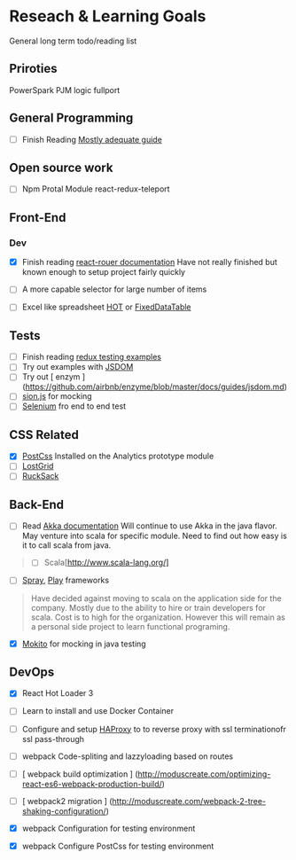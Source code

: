 # Reseach & Learning Goals
General long term todo/reading list


## Priroties
PowerSpark PJM logic fullport


## General Programming
- [ ] Finish Reading [Mostly adequate guide](https://drboolean.gitbooks.io/mostly-adequate-guide/content/ch1.html) 


## Open source work
- [ ] Npm Protal Module react-redux-teleport

## Front-End

### Dev
- [x] Finish reading [react-rouer documentation](https://github.com/reactjs/react-router/tree/latest/docs) Have not really finished but known enough to setup project fairly quickly
- [ ] A more capable selector for large number of items
- [ ] Excel like spreadsheet [HOT](https://handsontable.com/) or [FixedDataTable](https://facebook.github.io/fixed-data-table/) 



## Tests
- [ ] Finish reading [redux testing examples](http://redux.js.org/docs/recipes/WritingTests.html)
- [ ] Try out examples with [JSDOM](https://github.com/tmpvar/jsdom)
- [ ] Try out [ enzym ] (https://github.com/airbnb/enzyme/blob/master/docs/guides/jsdom.md)
- [ ] [sion.js](http://sinonjs.org/) for mocking
- [ ] [Selenium](http://www.seleniumhq.org/) fro end to end test

## CSS Related
- [x] [PostCss](https://github.com/postcss/postcss) Installed on the Analytics prototype module
- [ ] [LostGrid](https://github.com/peterramsing/lost)
- [ ] [RuckSack](https://simplaio.github.io/rucksack/)

## Back-End
- [ ] Read [Akka documentation](http://doc.akka.io/docs/akka/2.4.1/java.html?_ga=1.25010746.126065938.1454054538) Will continue to use Akka in the java flavor. May venture into scala for specific module. Need to find out how easy is it to call scala from java.
>- [ ] Scala[http://www.scala-lang.org/] 
- [ ] [Spray](http://spray.io/), [Play](https://www.playframework.com/) frameworks


>Have decided against moving to scala on the application side for the company. Mostly due to the ability to hire or train developers for scala. Cost is to high for the organization. However this will remain as a personal side project to learn functional programing.

- [x] [Mokito](http://mockito.org/) for mocking in java testing

## DevOps
- [x] React Hot Loader 3
- [ ] Learn to install and use Docker Container
- [ ] Configure and setup [HAProxy](http://www.haproxy.org/) to to reverse proxy with ssl terminationofr ssl pass-through
- [ ] webpack Code-spliting and lazzyloading based on routes
- [ ] [ webpack build optimization ] (http://moduscreate.com/optimizing-react-es6-webpack-production-build/)
- [ ] [ webpack2 migration ] (http://moduscreate.com/webpack-2-tree-shaking-configuration/)
- [x] webpack Configuration for testing environment
- [x] webpack Configure PostCss for testing environment


